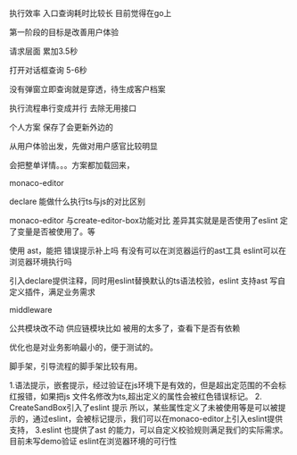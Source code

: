 执行效率
入口查询耗时比较长
目前觉得在go上

第一阶段的目标是改善用户体验

请求层面 累加3.5秒

打开对话框查询 5-6秒

没有弹窗立即查询就是穿透，待生成客户档案


执行流程串行变成并行
去除无用接口

个人方案 保存了会更新外边的
 
从用户体验出发，先做对用户感官比较明显

会把整单详情。。。方案都加载回来，

monaco-editor

declare 能做什么执行ts与js的对比区别

monaco-editor 与create-editor-box功能对比 差异其实就是是否使用了eslint 定了变量是否被使用了。等

使用 ast，能把 错误提示补上吗  有没有可以在浏览器运行的ast工具 eslint可以在浏览器环境执行吗

引入declare提供注释，同时用eslint替换默认的ts语法校验，eslint 支持ast 写自定义插件，满足业务需求


middleware 


公共模块改不动 供应链模块比如  被用的太多了，查看下是否有依赖 


优化也是对业务影响最小的，便于测试的。

脚手架，引导流程的脚手架比较有用。

1.语法提示，嵌套提示，经过验证在js环境下是有效的，但是超出定范围的不会标红报错，如果把js 文件名修改为ts,超出定义的属性会被红色错误标记。
2. CreateSandBox引入了eslint 提示 所以，某些属性定义了未被使用等是可以被提示的，通过eslint，会被标记提示，我们可以在monaco-editor上引入eslint提供支持，
3.eslint 也提供了ast 的能力，可以自定义校验规则满足我们的实际需求。
目前未写demo验证 eslint在浏览器环境的可行性


